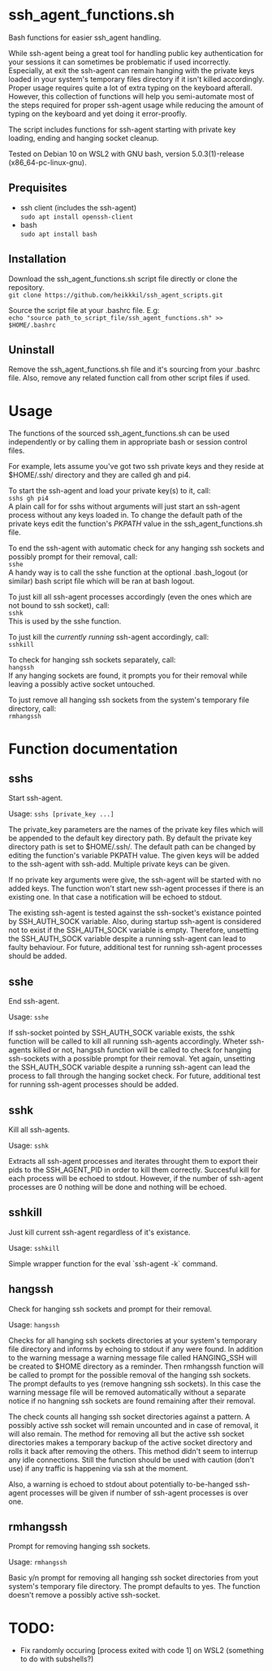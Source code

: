 # ssh_agent_functions.sh
Bash functions for easier ssh_agent handling.  
  
While ssh-agent being a great tool for handling public key authentication for your sessions it can sometimes be problematic if used incorrectly. Especially, at exit the ssh-agent can remain hanging with the private keys loaded in your system's temporary files directory if it isn't killed accordingly. Proper usage requires quite a lot of extra typing on the keyboard afterall.  
However, this collection of functions will help you semi-automate most of the steps required for proper ssh-agent usage while reducing the amount of typing on the keyboard and yet doing it error-proofly.  
  
The script includes functions for ssh-agent starting with private key loading, ending and hanging socket cleanup.  
  
Tested on Debian 10 on WSL2 with GNU bash, version 5.0.3(1)-release (x86_64-pc-linux-gnu).  
  
  
## Prequisites  
- ssh client (includes the ssh-agent)  
  `sudo apt install openssh-client`  
- bash  
  `sudo apt install bash`  
  
## Installation  
Download the ssh_agent_functions.sh script file directly or clone the repository.  
`git clone https://github.com/heikkkil/ssh_agent_scripts.git`  
  
Source the script file at your .bashrc file. E.g:  
`echo "source path_to_script_file/ssh_agent_functions.sh" >> $HOME/.bashrc`  
  
## Uninstall  
Remove the ssh_agent_functions.sh file and it's sourcing from your .bashrc file. Also, remove any related function call from other script files if used.
  
  
# Usage  
The functions of the sourced ssh_agent_functions.sh can be used independently or by calling them in appropriate bash or session control files.  

For example, lets assume you've got two ssh private keys and they reside at $HOME/.ssh/ directory and they are called gh and pi4.  
  
To start the ssh-agent and load your private key(s) to it, call:  
`sshs gh pi4`  
A plain call for for sshs without arguments will just start an ssh-agent process without any keys loaded in. To change the default path of the private keys edit the function's *PKPATH* value in the ssh_agent_functions.sh file.  
  
To end the ssh-agent with automatic check for any hanging ssh sockets and possibly prompt for their removal, call:  
`sshe`  
A handy way is to call the sshe function at the optional .bash_logout (or similar) bash script file which will be ran at bash logout.  
  
To just kill all ssh-agent processes accordingly (even the ones which are not bound to ssh socket), call:  
`sshk`  
This is used by the sshe function.  
  
To just kill the *currently running* ssh-agent accordingly, call:  
`sshkill`
  
To check for hanging ssh sockets separately, call:  
`hangssh`  
If any hanging sockets are found, it prompts you for their removal while leaving a possibly active socket untouched.  
  
To just remove all hanging ssh sockets from the system's temporary file directory, call:  
`rmhangssh`  
  
# Function documentation

## sshs
Start ssh-agent.  

Usage: `sshs [private_key ...]`  

The private_key parameters are the names of the private key files which will be appended to the default key directory path. By default the private key directory path is set to $HOME/.ssh/. The default path can be changed by editing the function's variable PKPATH value. The given keys will be added to the ssh-agent with ssh-add. Multiple private keys can be given.  

If no private key arguments were give, the ssh-agent will be started with no added keys. The function won't start new ssh-agent processes if there is an existing one. In that case a notification will be echoed to stdout.  
  
The existing ssh-agent is tested against the ssh-socket's existance pointed by SSH_AUTH_SOCK variable. Also, during startup ssh-agent is considered not to exist if the SSH_AUTH_SOCK variable is empty. Therefore, unsetting the SSH_AUTH_SOCK variable despite a running ssh-agent can lead to faulty behaviour. For future, additional test for running ssh-agent processes should be added.  
  
## sshe
End ssh-agent.  
  
Usage: `sshe`  
  
If ssh-socket pointed by SSH_AUTH_SOCK variable exists, the sshk function will be called to kill all running ssh-agents accordingly. Wheter ssh-agents killed or not, hangssh function will be called to check for hanging ssh-sockets with a possible prompt for their removal. Yet again, unsetting the SSH_AUTH_SOCK variable despite a running ssh-agent can lead the process to fall through the hanging socket check. For future, additional test for running ssh-agent processes should be added.  
  
## sshk
Kill all ssh-agents.  
  
Usage: `sshk`  
  
Extracts all ssh-agent processes and iterates throught them to export their pids to the SSH_AGENT_PID in order to kill them correctly. Succesful kill for each process will be echoed to stdout. However, if the number of ssh-agent processes are 0 nothing will be done and nothing will be echoed.  
  
## sshkill  
Just kill current ssh-agent regardless of it's existance.  
  
Usage: `sshkill`  
  
Simple wrapper function for the eval \`ssh-agent -k\` command.  
  
## hangssh  
Check for hanging ssh sockets and prompt for their removal.  
  
Usage: `hangssh`  
  
Checks for all hanging ssh sockets directories at your system's temporary file directory and informs by echoing to stdout if any were found. In addition to the warning message a warning message file called HANGING_SSH will be created to $HOME directory as a reminder. Then rmhangssh function will be called to prompt for the possible removal of the hanging ssh sockets. The prompt defaults to yes (remove hangning ssh sockets). In this case the warning message file will be removed automatically without a separate notice if no hangning ssh sockets are found remaining after their removal.  
  
The check counts all hanging ssh socket directories against a pattern. A possibly active ssh socket will remain uncounted and in case of removal, it will also remain. The method for removing all but the active ssh socket directories makes a temporary backup of the active socket directory and rolls it back after removing the others. This method didn't seem to interrup any idle connections. Still the function should be used with caution (don't use) if any traffic is happening via ssh at the moment.  
  
Also, a warning is echoed to stdout about potentially to-be-hanged ssh-agent processes will be given if number of ssh-agent processes is over one.  
  
## rmhangssh  
Prompt for removing hanging ssh sockets.  
  
Usage: `rmhangssh`  
  
Basic y/n prompt for removing all hanging ssh socket directories from yout system's temporary file directory. The prompt defaults to yes. The function doesn't remove a possibly active ssh-socket.  
  
  
# TODO:  
- Fix randomly occuring [process exited with code 1] on WSL2 (something to do with subshells?)
